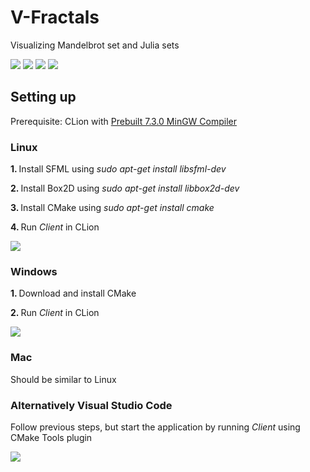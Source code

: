 # V-Fractals
Visualizing Mandelbrot set and Julia sets

<img src="https://github.com/viesa/V-Fractals/blob/master/preview0.png">
<img src="https://github.com/viesa/V-Fractals/blob/master/preview1.png">
<img src="https://github.com/viesa/V-Fractals/blob/master/previewGif0.gif">
<img src="https://github.com/viesa/V-Fractals/blob/master/previewGif1.gif">

## Setting up
Prerequisite: CLion with [Prebuilt 7.3.0 MinGW Compiler](https://sourceforge.net/projects/mingw-w64/files/Toolchains%20targetting%20Win64/Personal%20Builds/mingw-builds/7.3.0/threads-posix/seh/x86_64-7.3.0-release-posix-seh-rt_v5-rev0.7z/download)


### Linux
<b> 1. </b> Install SFML using <i>sudo apt-get install libsfml-dev</i>

<b> 2. </b> Install Box2D using <i>sudo apt-get install libbox2d-dev</i>

<b> 3. </b> Install CMake using <i>sudo apt-get install cmake</i>

<b> 4. </b> Run <i>Client</i> in CLion

<img src="https://github.com/viesa/V-Fractals/blob/master/startCLion.png">


### Windows
<b> 1. </b> Download and install CMake

<b> 2. </b> Run <i>Client</i> in CLion

<img src="https://github.com/viesa/V-Fractals/blob/master/startCLion.png">

### Mac
Should be similar to Linux


### Alternatively Visual Studio Code

Follow previous steps, but start the application by running <i>Client</i> using CMake Tools plugin

<img src="https://github.com/viesa/V-Algorithms/blob/master/startCMakeProject.png">
